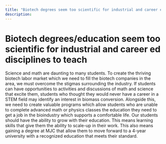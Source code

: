 ```yaml
---
title: "Biotech degrees seem too scientific for industrial and career ed disciplines to teach"
description: ‎
---
```


# Biotech degrees/education seem too scientific for industrial and career ed disciplines to teach

Science and math are daunting to many students. To create the thriving biotech labor market which we need to fill the biotech companies in the area, we must overcome the stigmas surrounding the industry. If students can have opportunities to activities and discussions of math and science that excite them, students who thought they would never have a career in a STEM field may identify an interest in biomass conversion. Alongside this, we need to create valuable programs which allow students who are unable to complete advanced math or physics classes the education they need to get a job in the bioindustry which supports a comfortable life. Our students should have the ability to grow with their education. This means learning skills that give them the ability to scale-up in their work. This also means gaining a degree at MJC that allow them to move forward to a 4-year university with a recognized education that meets their standard.
